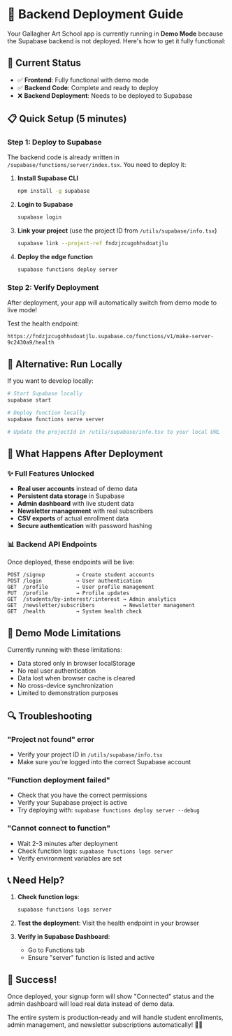 # 🚀 Backend Deployment Guide

Your Gallagher Art School app is currently running in **Demo Mode** because the Supabase backend is not deployed. Here's how to get it fully functional:

## 🎯 Current Status

- ✅ **Frontend**: Fully functional with demo mode
- ✅ **Backend Code**: Complete and ready to deploy  
- ❌ **Backend Deployment**: Needs to be deployed to Supabase

## 📋 Quick Setup (5 minutes)

### Step 1: Deploy to Supabase
The backend code is already written in `/supabase/functions/server/index.tsx`. You need to deploy it:

1. **Install Supabase CLI**
   ```bash
   npm install -g supabase
   ```

2. **Login to Supabase**
   ```bash
   supabase login
   ```

3. **Link your project** (use the project ID from `/utils/supabase/info.tsx`)
   ```bash
   supabase link --project-ref fndzjzcugohhsdoatjlu
   ```

4. **Deploy the edge function**
   ```bash
   supabase functions deploy server
   ```

### Step 2: Verify Deployment
After deployment, your app will automatically switch from demo mode to live mode!

Test the health endpoint:
```
https://fndzjzcugohhsdoatjlu.supabase.co/functions/v1/make-server-9c2430a9/health
```

## 🔧 Alternative: Run Locally

If you want to develop locally:

```bash
# Start Supabase locally
supabase start

# Deploy function locally  
supabase functions serve server

# Update the projectId in /utils/supabase/info.tsx to your local URL
```

## 🎨 What Happens After Deployment

### ✨ Full Features Unlocked
- **Real user accounts** instead of demo data
- **Persistent data storage** in Supabase
- **Admin dashboard** with live student data
- **Newsletter management** with real subscribers
- **CSV exports** of actual enrollment data
- **Secure authentication** with password hashing

### 📊 Backend API Endpoints
Once deployed, these endpoints will be live:

```
POST /signup          → Create student accounts
POST /login           → User authentication  
GET  /profile         → User profile management
PUT  /profile         → Profile updates
GET  /students/by-interest/:interest → Admin analytics
GET  /newsletter/subscribers         → Newsletter management
GET  /health          → System health check
```

## 🚨 Demo Mode Limitations

Currently running with these limitations:
- Data stored only in browser localStorage
- No real user authentication
- Data lost when browser cache is cleared
- No cross-device synchronization
- Limited to demonstration purposes

## 🔍 Troubleshooting

### "Project not found" error
- Verify your project ID in `/utils/supabase/info.tsx`
- Make sure you're logged into the correct Supabase account

### "Function deployment failed"
- Check that you have the correct permissions
- Verify your Supabase project is active
- Try deploying with: `supabase functions deploy server --debug`

### "Cannot connect to function"
- Wait 2-3 minutes after deployment
- Check function logs: `supabase functions logs server`
- Verify environment variables are set

## 📞 Need Help?

1. **Check function logs**:
   ```bash
   supabase functions logs server
   ```

2. **Test the deployment**:
   Visit the health endpoint in your browser

3. **Verify in Supabase Dashboard**:
   - Go to Functions tab
   - Ensure "server" function is listed and active

## 🎯 Success!

Once deployed, your signup form will show "Connected" status and the admin dashboard will load real data instead of demo data.

The entire system is production-ready and will handle student enrollments, admin management, and newsletter subscriptions automatically! 🎨✨